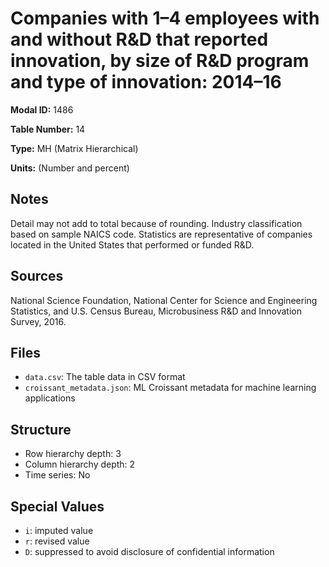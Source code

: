 # Companies with 1&#8211;4 employees with and without R&D that reported innovation, by size of R&D program and type of innovation: 2014&#8211;16

**Modal ID:** 1486

**Table Number:** 14

**Type:** MH (Matrix Hierarchical)

**Units:** (Number and percent)

## Notes

Detail may not add to total because of rounding. Industry classification based on sample NAICS code. Statistics are representative of companies located in the United States that performed or funded R&D.

## Sources

National Science Foundation, National Center for Science and Engineering Statistics, and U.S. Census Bureau, Microbusiness R&D and Innovation Survey, 2016.

## Files

- `data.csv`: The table data in CSV format
- `croissant_metadata.json`: ML Croissant metadata for machine learning applications

## Structure

- Row hierarchy depth: 3
- Column hierarchy depth: 2
- Time series: No

## Special Values

- `i`: imputed value
- `r`: revised value
- `D`: suppressed to avoid disclosure of confidential information
